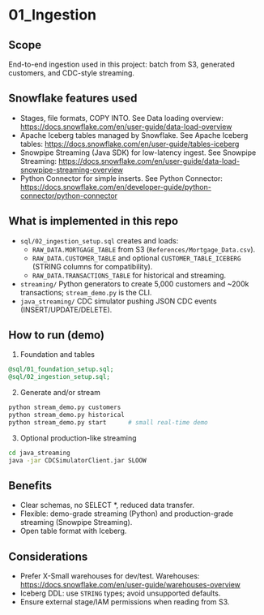 # 01_Ingestion

## Scope
End-to-end ingestion used in this project: batch from S3, generated customers, and CDC-style streaming.

## Snowflake features used
- Stages, file formats, COPY INTO. See Data loading overview: https://docs.snowflake.com/en/user-guide/data-load-overview
- Apache Iceberg tables managed by Snowflake. See Apache Iceberg tables: https://docs.snowflake.com/en/user-guide/tables-iceberg
- Snowpipe Streaming (Java SDK) for low-latency ingest. See Snowpipe Streaming: https://docs.snowflake.com/en/user-guide/data-load-snowpipe-streaming-overview
- Python Connector for simple inserts. See Python Connector: https://docs.snowflake.com/en/developer-guide/python-connector/python-connector

## What is implemented in this repo
- `sql/02_ingestion_setup.sql` creates and loads:
  - `RAW_DATA.MORTGAGE_TABLE` from S3 (`References/Mortgage_Data.csv`).
  - `RAW_DATA.CUSTOMER_TABLE` and optional `CUSTOMER_TABLE_ICEBERG` (STRING columns for compatibility).
  - `RAW_DATA.TRANSACTIONS_TABLE` for historical and streaming.
- `streaming/` Python generators to create 5,000 customers and ~200k transactions; `stream_demo.py` is the CLI.
- `java_streaming/` CDC simulator pushing JSON CDC events (INSERT/UPDATE/DELETE).

## How to run (demo)
1) Foundation and tables
```sql
@sql/01_foundation_setup.sql;
@sql/02_ingestion_setup.sql;
```
2) Generate and/or stream
```bash
python stream_demo.py customers
python stream_demo.py historical
python stream_demo.py start      # small real-time demo
```
3) Optional production-like streaming
```bash
cd java_streaming
java -jar CDCSimulatorClient.jar SLOOW
```

## Benefits
- Clear schemas, no SELECT *, reduced data transfer.
- Flexible: demo-grade streaming (Python) and production-grade streaming (Snowpipe Streaming).
- Open table format with Iceberg.

## Considerations
- Prefer X-Small warehouses for dev/test. Warehouses: https://docs.snowflake.com/en/user-guide/warehouses-overview
- Iceberg DDL: use `STRING` types; avoid unsupported defaults.
- Ensure external stage/IAM permissions when reading from S3.
